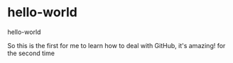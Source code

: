 # hello-world
hello-world

So this is the first for me to learn how to deal with GitHub, it's amazing!
for the second time
